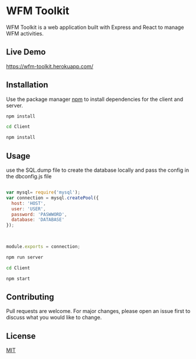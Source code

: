 # WFM Toolkit

WFM Toolkit is a web application built with Express and React to manage WFM activities.

## Live Demo

https://wfm-toolkit.herokuapp.com/

## Installation

Use the package manager [npm](https://www.npmjs.com/) to install dependencies for the client and server.

```bash
npm install 
```

```bash
cd Client
```

```bash
npm install 
```

## Usage



use the SQL.dump file to create the database locally and pass the config in the dbconfig.js file

```javascript

var mysql= require('mysql');
var connection = mysql.createPool({
  host: 'HOST',
  user: 'USER',
  password: 'PASWWORD',
  database: 'DATABASE'
});
 


module.exports = connection;


```

```bash
npm run server 
```

```bash
cd Client
```

```bash
npm start 
```

## Contributing
Pull requests are welcome. For major changes, please open an issue first to discuss what you would like to change.

## License
[MIT](https://choosealicense.com/licenses/mit/)

